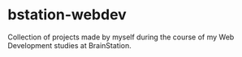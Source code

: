 # bstation-webdev
Collection of projects made by myself during the course of my Web Development studies at BrainStation.
